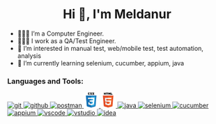 <h1 align="center">Hi 👋, I'm Meldanur</h1>

- 👩🏻‍🎓 I’m a Computer Engineer.
- 👩🏻‍💻 I work as a QA/Test Engineer.
- 👀 I’m interested in manual test, web/mobile test, test automation, analysis
- 🌱 I’m currently learning selenium, cucumber, appium, java

<h3 align="left">Languages and Tools:</h3>
<p align="left">
    <a href="https://git-scm.com/" target="_blank"> <img src="https://img.icons8.com/color/48/000000/git.png" alt="git"
            width="35" height="35" /> </a>
    <a href="https://github.com/" target="_blank"> <img src="https://www.svgrepo.com/show/217753/github.svg"
            alt="github" width="30" height="30" /> </a>
    <a href="https://www.postman.com/" target="_blank"> <img
            src="https://img.icons8.com/external-tal-revivo-color-tal-revivo/48/000000/external-postman-is-the-only-complete-api-development-environment-logo-color-tal-revivo.png"
            alt="postman" width="30" height="30" /> </a>
    <a href="https://www.w3schools.com/css/" target="_blank"> <img
            src="https://raw.githubusercontent.com/devicons/devicon/master/icons/css3/css3-original-wordmark.svg"
            alt="css3" width="35" height="35"> </a>
    <a href="https://www.w3schools.com/html/" target="_blank"> <img
            src="https://raw.githubusercontent.com/devicons/devicon/master/icons/html5/html5-original-wordmark.svg"
            alt="html5" width="35" height="35"> </a>
    <a href="https://www.w3schools.com/java/" target="_blank"> <img
            src="https://img.icons8.com/color/48/000000/java-coffee-cup-logo--v2.png" alt="java" width="35"
            height="35" /> </a>
    <a href="https://www.selenium.dev/" target="_blank"> <img
            src="https://upload.wikimedia.org/wikipedia/commons/d/d5/Selenium_Logo.png" alt="selenium" width="30"
            height="30"> </a>
    <a href="https://cucumber.io/" target="_blank"> <img
            src="https://static1.smartbear.co/cucumber/media/images/logos/icons/c4j-icon.png" alt="cucumber" width="30"
            height="30"> </a>
    <a href="https://appium.io/" target="_blank"> <img
            src="https://i.hizliresim.com/sccn1aj.png" alt="appium" width="30"
            height="30"> </a>
    <a href="https://code.visualstudio.com/" target="_blank"> <img
            src="https://camo.githubusercontent.com/9f1816fe8f44878d77803324ce8e3e1c4d2afc4e3f167b237e93848d3597d4fc/68747470733a2f2f75706c6f61642e77696b696d656469612e6f72672f77696b6970656469612f636f6d6d6f6e732f7468756d622f392f39612f56697375616c5f53747564696f5f436f64655f312e33355f69636f6e2e7376672f3130323470782d56697375616c5f53747564696f5f436f64655f312e33355f69636f6e2e7376672e706e67"
            alt="vscode" width="30" height="30"> </a>
    <a href="https://visualstudio.microsoft.com/tr/" target="_blank"> <img
            src="https://upload.wikimedia.org/wikipedia/commons/thumb/5/59/Visual_Studio_Icon_2019.svg/1200px-Visual_Studio_Icon_2019.svg.png"
            alt="vstudio" width="30" height="30"> </a>
    <a href="https://www.jetbrains.com/idea/" target="_blank"> <img
            src="https://cdn.freebiesupply.com/logos/large/2x/intellij-idea-1-logo-png-transparent.png" alt="idea"
            width="30" height="30"> </a>
</p>
 
